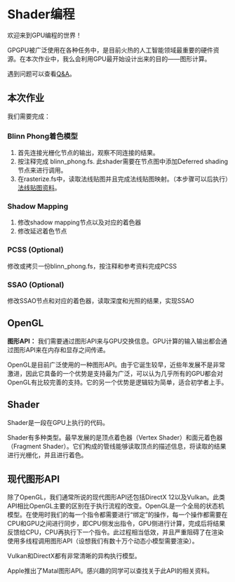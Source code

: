 # Shader编程

欢迎来到GPU编程的世界！

GPGPU被广泛使用在各种任务中，是目前火热的人工智能领域最重要的硬件资源。在本次作业中，我么会利用GPU最开始设计出来的目的——图形计算。

遇到问题可以查看[Q&A](./QA.md)。

## 本次作业

我们需要完成：

### Blinn Phong着色模型
1. 首先连接光栅化节点的输出，观察不同连接的结果。
2. 按注释完成 blinn_phong.fs. 此shader需要在节点图中添加Deferred shading节点来进行调用。
3. 在rasterize.fs中，读取法线贴图并且完成法线贴图映射。（本步骤可以后执行）[法线贴图资料](https://learnopengl-cn.github.io/05%20Advanced%20Lighting/04%20Normal%20Mapping/)。

### Shadow Mapping
1. 修改shadow mapping节点以及对应的着色器
2. 修改延迟着色节点

### PCSS (Optional)
修改或拷贝一份blinn_phong.fs，按注释和参考资料完成PCSS
### SSAO (Optional)
修改SSAO节点和对应的着色器，读取深度和光照的结果，实现SSAO


## OpenGL

**图形API：** 我们需要通过图形API来与GPU交换信息。GPU计算的输入输出都会通过图形API来在内存和显存之间传递。

OpenGL是目前广泛使用的一种图形API。由于它诞生较早，近些年发展不是非常激进，因此它具备的一个优势是支持最为广泛，可以认为几乎所有的GPU都会对OpenGL有比较完善的支持。它的另一个优势是逻辑较为简单，适合初学者上手。


## Shader

Shader是一段在GPU上执行的代码。

Shader有多种类型。最早发展的是顶点着色器（Vertex Shader）和面元着色器（Fragment Shader）。它们构成的管线能够读取顶点的描述信息，将读取的结果进行光栅化，并且进行着色。


## 现代图形API

除了OpenGL，我们通常所说的现代图形API还包括DirectX 12以及Vulkan。此类API相比OpenGL主要的区别在于执行流程的改变。OpenGL是一个全局的状态机模型。在使用时我们的每一个指令都需要进行“绑定”的操作，每一个操作都需要在CPU和GPU之间进行同步，即CPU侧发出指令，GPU侧进行计算，完成后将结果反馈给CPU，CPU再执行下一个指令。此过程相当低效，并且严重阻碍了在渲染使用多线程调用图形API（设想我们有数十万个动态小模型需要渲染）。

Vulkan和DirectX都有非常清晰的异构执行模型。

Apple推出了Matal图形API。感兴趣的同学可以查找关于此API的相关资料。
